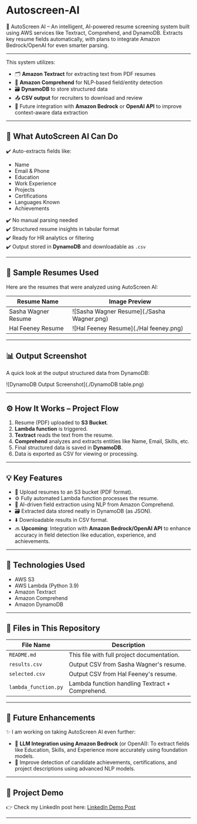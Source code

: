 # Autoscreen-AI
🚀 AutoScreen AI – An intelligent, AI-powered resume screening system built using AWS services like Textract, Comprehend, and DynamoDB. Extracts key resume fields automatically, with plans to integrate Amazon Bedrock/OpenAI for even smarter parsing.

---

This system utilizes:
- 🗂️ **Amazon Textract** for extracting text from PDF resumes  
- 🧠 **Amazon Comprehend** for NLP-based field/entity detection  
- 🗃️ **DynamoDB** to store structured data  
- 📤 **CSV output** for recruiters to download and review  
- 🔄 Future integration with **Amazon Bedrock** or **OpenAI API** to improve context-aware data extraction

---

## 💼 What AutoScreen AI Can Do

✔️ Auto-extracts fields like:
- Name  
- Email & Phone  
- Education  
- Work Experience  
- Projects  
- Certifications  
- Languages Known  
- Achievements

✔️ No manual parsing needed  
✔️ Structured resume insights in tabular format  
✔️ Ready for HR analytics or filtering  
✔️ Output stored in **DynamoDB** and downloadable as `.csv`

---

## 🧪 Sample Resumes Used

Here are the resumes that were analyzed using AutoScreen AI:

| Resume Name         | Image Preview                                |
|---------------------|----------------------------------------------|
| Sasha Wagner Resume | ![Sasha Wagner Resume](./Sasha Wagner.png)   | 
| Hal Feeney Resume   | ![Hal Feeney Resume](./Hal feeney.png)       |

---

## 📊 Output Screenshot

A quick look at the output structured data from DynamoDB:

![DynamoDB Output Screenshot](./DynamoDB table.png)

---

## ⚙️ How It Works – Project Flow

1. Resume (PDF) uploaded to **S3 Bucket**.
2. **Lambda function** is triggered.
3. **Textract** reads the text from the resume.
4. **Comprehend** analyzes and extracts entities like Name, Email, Skills, etc.
5. Final structured data is saved in **DynamoDB**.
6. Data is exported as CSV for viewing or processing.

---

## 💡 Key Features

- 📄 Upload resumes to an S3 bucket (PDF format).
- ⚙️ Fully automated Lambda function processes the resume.
- 🧠 AI-driven field extraction using NLP from Amazon Comprehend.
- 🗃️ Extracted data stored neatly in DynamoDB (as JSON).
- ⬇️ Downloadable results in CSV format.
- 🔜 **Upcoming**: Integration with **Amazon Bedrock/OpenAI API** to enhance accuracy in field detection like education, experience, and achievements.

---

## 📌 Technologies Used

- AWS S3
- AWS Lambda (Python 3.9)
- Amazon Textract
- Amazon Comprehend
- Amazon DynamoDB

---

## 📁 Files in This Repository

| File Name                | Description                                      |
|--------------------------|--------------------------------------------------|
| `README.md`              | This file with full project documentation.       |
| `results.csv`            | Output CSV from Sasha Wagner's resume.           |
| `selected.csv`           | Output CSV from Hal Feeney's resume.           |
| `lambda_function.py`     | Lambda function handling Textract + Comprehend.  |

---

## 🔮 Future Enhancements

✨ I am working on taking AutoScreen AI even further:
- 🤖 **LLM Integration using Amazon Bedrock** (or OpenAI): To extract fields like Education, Skills, and Experience more accurately            using foundation models.
- 📝 Improve detection of candidate achievements, certifications, and project descriptions using advanced NLP models.

---

## 🔗 Project Demo
👉 Check my LinkedIn post here: [LinkedIn Demo Post](https://www.linkedin.com/in/hemalatha-m-064190332?utm_source=share&utm_campaign=share_via&utm_content=profile&utm_medium=android_app)

---

